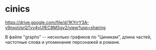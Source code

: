 # cinics

https://drive.google.com/file/d/1KYrrY3A-y9nxoUsrQTvv4yUfEC8MSgy2/view?usp=sharing

В файле "graphs" -- несколько графиков по "Циникам", длина частей, частотные слова и упоминание персонажей в романе.

